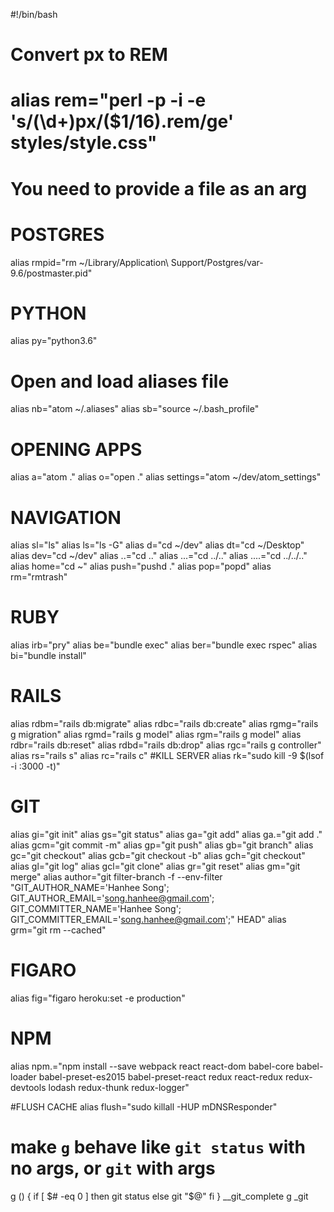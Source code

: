 #!/bin/bash

# Convert px to REM
# alias rem="perl -p -i -e 's/(\d+)px/($1\/16).rem/ge' styles/style.css"
# You need to provide a file as an arg

# POSTGRES

alias rmpid="rm ~/Library/Application\ Support/Postgres/var-9.6/postmaster.pid"

# PYTHON
alias py="python3.6"

# Open and load aliases file
alias nb="atom ~/.aliases"
alias sb="source ~/.bash_profile"

# OPENING APPS
alias a="atom ."
alias o="open ."
alias settings="atom ~/dev/atom_settings"

# NAVIGATION
alias sl="ls"
alias ls="ls -G"
alias d="cd ~/dev"
alias dt="cd ~/Desktop"
alias dev="cd ~/dev"
alias ..="cd .."
alias ...="cd ../.."
alias ....="cd ../../.."
alias home="cd ~"
alias push="pushd ."
alias pop="popd"
alias rm="rmtrash"

# RUBY
alias irb="pry"
alias be="bundle exec"
alias ber="bundle exec rspec"
alias bi="bundle install"

# RAILS
alias rdbm="rails db:migrate"
alias rdbc="rails db:create"
alias rgmg="rails g migration"
alias rgmd="rails g model"
alias rgm="rails g model"
alias rdbr="rails db:reset"
alias rdbd="rails db:drop"
alias rgc="rails g controller"
alias rs="rails s"
alias rc="rails c"
#KILL SERVER
alias rk="sudo kill -9 $(lsof -i :3000 -t)"

# GIT
alias gi="git init"
alias gs="git status"
alias ga="git add"
alias ga.="git add ."
alias gcm="git commit -m"
alias gp="git push"
alias gb="git branch"
alias gc="git checkout"
alias gcb="git checkout -b"
alias gch="git checkout"
alias gl="git log"
alias gcl="git clone"
alias gr="git reset"
alias gm="git merge"
alias author="git filter-branch -f --env-filter \"GIT_AUTHOR_NAME='Hanhee Song'; GIT_AUTHOR_EMAIL='song.hanhee@gmail.com'; GIT_COMMITTER_NAME='Hanhee Song'; GIT_COMMITTER_EMAIL='song.hanhee@gmail.com';\" HEAD"
alias grm="git rm --cached"

# FIGARO
alias fig="figaro heroku:set -e production"

# NPM
alias npm.="npm install --save webpack react react-dom babel-core babel-loader babel-preset-es2015 babel-preset-react redux react-redux redux-devtools lodash redux-thunk redux-logger"

#FLUSH CACHE
alias flush="sudo killall -HUP mDNSResponder"

# make `g` behave like `git status` with no args, or `git` with args
g () {
  if [ $# -eq 0 ]
  then
    git status
  else
    git "$@"
  fi
}
__git_complete g _git
